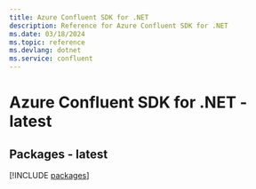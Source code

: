 ```yaml
---
title: Azure Confluent SDK for .NET
description: Reference for Azure Confluent SDK for .NET
ms.date: 03/18/2024
ms.topic: reference
ms.devlang: dotnet
ms.service: confluent
---
```

# Azure Confluent SDK for .NET - latest
## Packages - latest
[!INCLUDE [packages](confluent-index.md)]